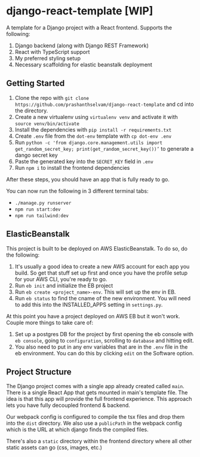 # django-react-template [WIP]

A template for a Django project with a React frontend. Supports the following:
1. Django backend (along with Django REST Framework)
2. React with TypeScript support
3. My preferred styling setup
4. Necessary scaffolding for elastic beanstalk deployment

## Getting Started

1. Clone the repo with `git clone https://github.com/prashanthselvam/django-react-template` and cd into the directory.
2. Create a new virtualenv using `virtualenv venv` and activate it with `source venv/bin/activate`
3. Install the dependencies with `pip install -r requirements.txt`
4. Create `.env` file from the `dot-env` template with `cp dot-env .env`
5. Run `python -c 'from django.core.management.utils import get_random_secret_key; print(get_random_secret_key())’` to generate a dango secret key
6. Paste the generated key into the `SECRET_KEY` field in `.env`
7. Run `npm i` to install the frontend dependencies

After these steps, you should have an app that is fully ready to go. 

You can now run the following in 3 different terminal tabs:
 - `./manage.py runserver`
 - `npm run start:dev`
 - `npm run tailwind:dev`

## ElasticBeanstalk

This project is built to be deployed on AWS ElasticBeanstalk. To do so,
do the following:

1. It's usually a good idea to create a new AWS account for each app you 
build. So get that stuff set up first and once you have the profile setup
for your AWS CLI, you're ready to go.
2. Run `eb init` and initialize the EB project
3. Run `eb create <project_name>-env`. This will set up the env in EB.
4. Run `eb status` to find the cname of the new environment. You will need
to add this into the INSTALLED_APPS setting in `settings.py`.

At this point you have a project deployed on AWS EB but it won't work. Couple
more things to take care of:
1. Set up a postgres DB for the project by first opening the eb console 
with `eb console`, going to `configuration`, scrolling to `database` and
hitting edit.
2. You also need to put in any env variables that are in the `.env` file
in the eb environment. You can do this by clicking `edit` on the Software
option.

## Project Structure

The Django project comes with a single app already created called `main`. 
There is a single React App that gets mounted in main's template file. The
idea is that this app will provide the full frontend experience. This approach
lets you have fully decoupled frontend & backend.

Our webpack config is configured to compile the tsx files and drop them into the `dist` 
directory. We also use a `publicPath` in the webpack config which is the URL at which django
finds the compiled files.


There's also a `static` directory
within the frontend directory where all other static assets can go (css,
images, etc.)
